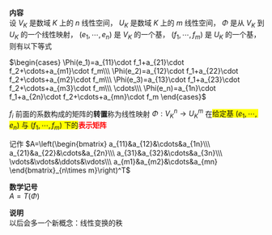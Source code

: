 **内容**  
设 $V_K$ 是数域 $K$ 上的 $n$ 线性空间， $U_K$ 是数域 $K$ 上的 $m$ 线性空间， $\Phi$ 是从 $V_K$ 到 $U_K$ 的一个线性映射， $(e_1,\cdots,e_n)$ 是 $V_K$ 的一个基， $(f_1,\cdots,f_m)$ 是 $U_K$ 的一个基，则有以下等式  
  
 $\begin{cases}  
\Phi(e_1)=a_{11}\cdot f_1+a_{21}\cdot f_2+\cdots+a_{m1}\cdot f_m\\\  
\Phi(e_2)=a_{12}\cdot f_1+a_{22}\cdot f_2+\cdots+a_{m2}\cdot f_m\\\  
\Phi(e_3)=a_{13}\cdot f_1+a_{23}\cdot f_2+\cdots+a_{m3}\cdot f_m\\\  
\cdots\\\  
\Phi(e_n)=a_{1n}\cdot f_1+a_{2n}\cdot f_2+\cdots+a_{mn}\cdot f_m  
\end{cases}$  
  
 $f_i$ 前面的系数构成的矩阵的**转置**称为线性映射 $\Phi:V^n_K\rightarrow U^m_K$ 在<span style="background:yellow">给定基 $(e_1,\cdots,e_n)$ 与 $(f_1,\cdots,f_m)$ 下的</span><font color=red>**表示矩阵**</font>  
  
记作 $A=\left(\begin{bmatrix}  
a_{11}&a_{12}&\cdots&a_{1n}\\\  
a_{21}&a_{22}&\cdots&a_{2n}\\\  
a_{31}&a_{32}&\cdots&a_{3n}\\\  
\vdots&\vdots&\ddots&\vdots\\\  
a_{m1}&a_{m2}&\cdots&a_{mn}  
\end{bmatrix}_{n\times m}\right)^T$  
  
**数学记号**  
 $A=T(\Phi)$  
  
**说明**  
以后会多一个新概念：线性变换的秩  

